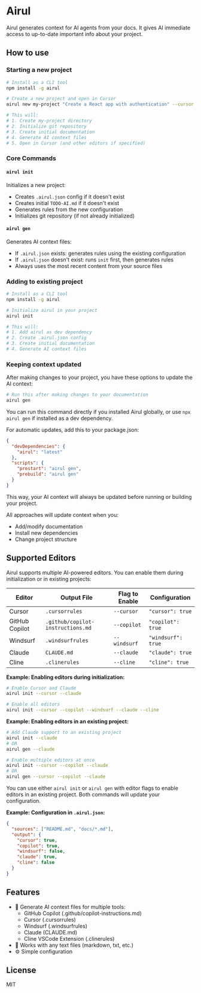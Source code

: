 # Airul

Airul generates context for AI agents from your docs. It gives AI immediate access to up-to-date important info about your project.

## How to use

### Starting a new project

```bash
# Install as a CLI tool
npm install -g airul

# Create a new project and open in Cursor
airul new my-project "Create a React app with authentication" --cursor

# This will:
# 1. Create my-project directory
# 2. Initialize git repository
# 3. Create initial documentation
# 4. Generate AI context files
# 5. Open in Cursor (and other editors if specified)
```

### Core Commands

#### `airul init`
Initializes a new project:
- Creates `.airul.json` config if it doesn't exist
- Creates initial `TODO-AI.md` if it doesn't exist
- Generates rules from the new configuration
- Initializes git repository (if not already initialized)

#### `airul gen`
Generates AI context files:
- If `.airul.json` exists: generates rules using the existing configuration
- If `.airul.json` doesn't exist: runs `init` first, then generates rules
- Always uses the most recent content from your source files

### Adding to existing project

```bash
# Install as a CLI tool
npm install -g airul

# Initialize airul in your project
airul init 

# This will:
# 1. Add airul as dev dependency
# 2. Create .airul.json config
# 3. Create initial documentation
# 4. Generate AI context files
```

### Keeping context updated

After making changes to your project, you have these options to update the AI context:

```bash
# Run this after making changes to your documentation
airul gen
```

You can run this command directly if you installed Airul globally, or use `npx airul gen` if installed as a dev dependency.

For automatic updates, add this to your package.json:
```json
{
  "devDependencies": {
    "airul": "latest"
  },
  "scripts": {
    "prestart": "airul gen",
    "prebuild": "airul gen"
  }
}
```

This way, your AI context will always be updated before running or building your project.

All approaches will update context when you:
- Add/modify documentation
- Install new dependencies
- Change project structure

## Supported Editors

Airul supports multiple AI-powered editors. You can enable them during initialization or in existing projects:

| Editor | Output File | Flag to Enable | Configuration |
|--------|-------------|----------------|--------------|
| Cursor | `.cursorrules` | `--cursor` | `"cursor": true` |
| GitHub Copilot | `.github/copilot-instructions.md` | `--copilot` | `"copilot": true` |
| Windsurf | `.windsurfrules` | `--windsurf` | `"windsurf": true` |
| Claude | `CLAUDE.md` | `--claude` | `"claude": true` |
| Cline | `.clinerules` | `--cline` | `"cline": true` |

**Example: Enabling editors during initialization:**
```bash
# Enable Cursor and Claude
airul init --cursor --claude

# Enable all editors
airul init --cursor --copilot --windsurf --claude --cline
```

**Example: Enabling editors in an existing project:**
```bash
# Add Claude support to an existing project
airul init --claude
# OR
airul gen --claude

# Enable multiple editors at once
airul init --cursor --copilot --claude
# OR
airul gen --cursor --copilot --claude
```

You can use either `airul init` or `airul gen` with editor flags to enable editors in an existing project. Both commands will update your configuration.

**Example: Configuration in `.airul.json`:**
```json
{
  "sources": ["README.md", "docs/*.md"],
  "output": {
    "cursor": true,
    "copilot": true,
    "windsurf": false,
    "claude": true,
    "cline": false
  }
}
```

## Features

- 🎯 Generate AI context files for multiple tools:
  - GitHub Copilot (.github/copilot-instructions.md)
  - Cursor (.cursorrules)
  - Windsurf (.windsurfrules)
  - Claude (CLAUDE.md)
  - Cline VSCode Extension (.clinerules)
- 📝 Works with any text files (markdown, txt, etc.)
- ⚙️ Simple configuration

## License

MIT
